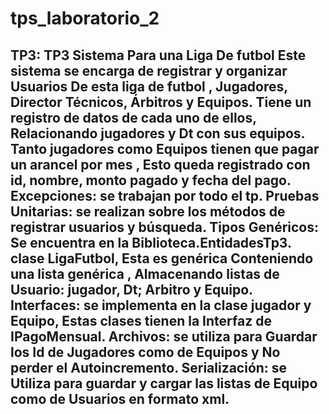 # tps_laboratorio_2
TP3:
TP3 Sistema  Para una Liga De futbol
Este sistema se encarga de registrar y organizar Usuarios De esta liga de futbol , Jugadores, Director Técnicos, Árbitros y Equipos.
Tiene un registro de datos de cada uno de ellos, Relacionando jugadores y Dt con sus equipos.
Tanto jugadores como  Equipos tienen que pagar un arancel por mes , Esto queda registrado con id, nombre, monto pagado y fecha del pago. 
Excepciones: se trabajan por todo el tp.
Pruebas Unitarias: se realizan sobre los métodos de registrar usuarios y búsqueda.
Tipos Genéricos: Se encuentra en la Biblioteca.EntidadesTp3. clase LigaFutbol, Esta es genérica Conteniendo una lista genérica , Almacenando listas de Usuario:  jugador, Dt; Arbitro y Equipo. 
Interfaces: se implementa en la clase jugador y Equipo, Estas clases tienen la Interfaz de IPagoMensual.
Archivos: se utiliza para Guardar los Id de Jugadores como de Equipos y No perder el Autoincremento.
Serialización: se Utiliza para guardar y cargar las listas de Equipo como de Usuarios en formato xml.
------------------------------------------------------------------------------------------------------------------------------------------------
